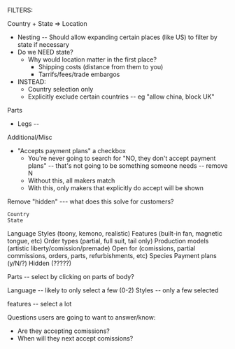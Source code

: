 FILTERS:

Country + State => Location

- Nesting -- Should allow expanding certain places (like US) to filter by state if necessary
- Do we NEED state?
  - Why would location matter in the first place?
    - Shipping costs (distance from them to you)
    - Tarrifs/fees/trade embargos
- INSTEAD:
  - Country selection only
  - Explicitly exclude certain countries -- eg "allow china, block UK"

Parts

- Legs --

Additional/Misc

- "Accepts payment plans" a checkbox
  - You're never going to search for "NO, they don't accept payment plans" -- that's not going to be something someone needs -- remove N
  - Without this, all makers match
  - With this, only makers that explicitly do accept will be shown

Remove "hidden" --- what does this solve for customers?

    Country
    State

Language
Styles (toony, kemono, realistic)
Features (built-in fan, magnetic tongue, etc)
Order types (partial, full suit, tail only)
Production models (artistic liberty/comission/premade)
Open for (comissions, partial commissions, orders, parts, refurbishments, etc)
Species
Payment plans (y/N/?)
Hidden (?????)

Parts -- select by clicking on parts of body?

Language -- likely to only select a few (0-2)
Styles -- only a few selected

features -- select a lot

Questions users are going to want to answer/know:

- Are they accepting comissions?
- When will they next accept comissions?
